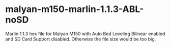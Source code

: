 # malyan-m150-marlin-1.1.3-ABL-noSD
Marlin 1.1.3 hex file for Malyan M150 with Auto Bed Leveling Bilinear enabled and SD Card Support disabled. Otherwise the file size would be too big.
